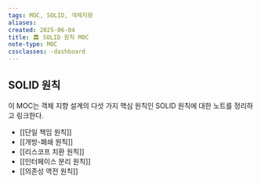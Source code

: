 ```yaml
---
tags: MOC, SOLID, 객체지향
aliases:
created: 2025-06-04
title: 🏛️ SOLID 원칙 MOC
note-type: MOC
cssclasses: -dashboard
---
```


## SOLID 원칙

이 MOC는 객체 지향 설계의 다섯 가지 핵심 원칙인 SOLID 원칙에 대한 노트를 정리하고 링크한다.

- [[단일 책임 원칙]]
- [[개방-폐쇄 원칙]]
- [[리스코프 치환 원칙]]
- [[인터페이스 분리 원칙]]
- [[의존성 역전 원칙]] 